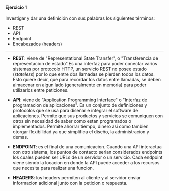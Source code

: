 #### Ejercicio 1
Investigar y dar una definición con sus palabras los siguientes términos:
- REST
- API
- Endpoint
- Encabezados (headers)

____
- **REST**: viene de "Representational State Transfer", o "Transferencia de representacion de estado".Es una interfaz para poder conectar varios sistemas por protocolo HTTP, un servicio REST no posee estado (_stateless_) por lo que entre dos llamadas se pierden todos los datos.
Esto quiere decir, que para recordar los datos entre llamadas, se deben almacenar en algun lado (generalmente en memoria) para poder utilizarlos entre peticiones.

- **API**: viene de "Application Programming Interface" o "Interfaz de programacion de aplicaciones". Es un conjunto de definiciones y protocolos que se usa para diseñar e integrar el software de aplicaciones.
Permite que sus productos y servicios se comuniquen con otros sin necesidad de saber como estan programados o implementados. Permite ahorrar tiempo, dinero asi como tambien otorgar flexibilidad ya que simplifica el diseño, la administracion y demas.

- **ENDPOINT**: es el final de una comunicacion. Cuando una API interactua con otro sistema, los puntos de contacto serian considerados endpoints los cuales pueden ser URLs de un servidor o un servicio.
Cada endpoint viene siendo la locacion en donde la API puede acceder a los recursos que necesita para realizar una funcion.

- **HEADERS**: los headers permiten al cliente y al servidor enviar informacion adicional junto con la peticion o respuesta.
